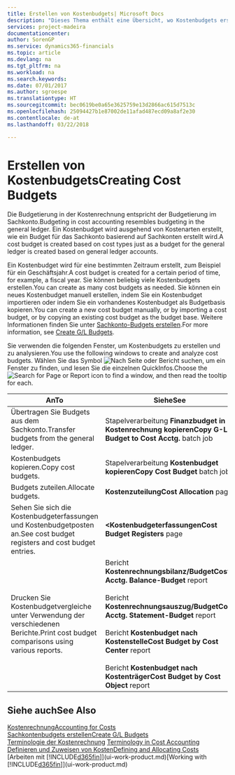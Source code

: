 ```yaml
---
title: Erstellen von Kostenbudgets| Microsoft Docs
description: "Dieses Thema enthält eine Übersicht, wo Kostenbudgets erstellt und analysiert werden."
services: project-madeira
documentationcenter: 
author: SorenGP
ms.service: dynamics365-financials
ms.topic: article
ms.devlang: na
ms.tgt_pltfrm: na
ms.workload: na
ms.search.keywords: 
ms.date: 07/01/2017
ms.author: sgroespe
ms.translationtype: HT
ms.sourcegitcommit: bec0619be0a65e3625759e13d2866ac615d7513c
ms.openlocfilehash: 25094427b1e87002de11afad487ecd09a8af2e30
ms.contentlocale: de-at
ms.lasthandoff: 03/22/2018

---
```

# <a name="creating-cost-budgets"></a><span data-ttu-id="a8317-103">Erstellen von Kostenbudgets</span><span class="sxs-lookup"><span data-stu-id="a8317-103">Creating Cost Budgets</span></span>
<span data-ttu-id="a8317-104">Die Budgetierung in der Kostenrechnung entspricht der Budgetierung im Sachkonto.</span><span class="sxs-lookup"><span data-stu-id="a8317-104">Budgeting in cost accounting resembles budgeting in the general ledger.</span></span> <span data-ttu-id="a8317-105">Ein Kostenbudget wird ausgehend von Kostenarten erstellt, wie ein Budget für das Sachkonto basierend auf Sachkonten erstellt wird.</span><span class="sxs-lookup"><span data-stu-id="a8317-105">A cost budget is created based on cost types just as a budget for the general ledger is created based on general ledger accounts.</span></span>  

<span data-ttu-id="a8317-106">Ein Kostenbudget wird für eine bestimmten Zeitraum erstellt, zum Beispiel für ein Geschäftsjahr.</span><span class="sxs-lookup"><span data-stu-id="a8317-106">A cost budget is created for a certain period of time, for example, a fiscal year.</span></span> <span data-ttu-id="a8317-107">Sie können beliebig viele Kostenbudgets erstellen.</span><span class="sxs-lookup"><span data-stu-id="a8317-107">You can create as many cost budgets as needed.</span></span> <span data-ttu-id="a8317-108">Sie können ein neues Kostenbudget manuell erstellen, indem Sie ein Kostenbudget importieren oder indem Sie ein vorhandenes Kostenbudget als Budgetbasis kopieren.</span><span class="sxs-lookup"><span data-stu-id="a8317-108">You can create a new cost budget manually, or by importing a cost budget, or by copying an existing cost budget as the budget base.</span></span> <span data-ttu-id="a8317-109">Weitere Informationen finden Sie unter [Sachkonto-Budgets erstellen](finance-how-create-budgets.md).</span><span class="sxs-lookup"><span data-stu-id="a8317-109">For more information, see [Create G/L Budgets](finance-how-create-budgets.md).</span></span>

<span data-ttu-id="a8317-110">Sie verwenden die folgenden Fenster, um Kostenbudgets zu erstellen und zu analysieren.</span><span class="sxs-lookup"><span data-stu-id="a8317-110">You use the following windows to create and analyze cost budgets.</span></span> <span data-ttu-id="a8317-111">Wählen Sie das Symbol ![Nach Seite oder Bericht suchen](media/ui-search/search_small.png "Seiten- oder Berichtssymbol suchen"), um ein Fenster zu finden, und lesen Sie die einzelnen QuickInfos.</span><span class="sxs-lookup"><span data-stu-id="a8317-111">Choose the ![Search for Page or Report](media/ui-search/search_small.png "Search for Page or Report icon") icon to find a window, and then read the tooltip for each.</span></span>

|<span data-ttu-id="a8317-112">An</span><span class="sxs-lookup"><span data-stu-id="a8317-112">To</span></span>|<span data-ttu-id="a8317-113">Siehe</span><span class="sxs-lookup"><span data-stu-id="a8317-113">See</span></span>|  
|--------|---------|  
|<span data-ttu-id="a8317-114">Übertragen Sie Budgets aus dem Sachkonto.</span><span class="sxs-lookup"><span data-stu-id="a8317-114">Transfer budgets from the general ledger.</span></span>|<span data-ttu-id="a8317-115">Stapelverarbeitung **Finanzbudget in Kostenrechnung kopieren**</span><span class="sxs-lookup"><span data-stu-id="a8317-115">**Copy G-L Budget to Cost Acctg.** batch job</span></span>|  
|<span data-ttu-id="a8317-116">Kostenbudgets kopieren.</span><span class="sxs-lookup"><span data-stu-id="a8317-116">Copy cost budgets.</span></span>|<span data-ttu-id="a8317-117">Stapelverarbeitung **Kostenbudget kopieren**</span><span class="sxs-lookup"><span data-stu-id="a8317-117">**Copy Cost Budget** batch job</span></span>|  
|<span data-ttu-id="a8317-118">Budgets zuteilen.</span><span class="sxs-lookup"><span data-stu-id="a8317-118">Allocate budgets.</span></span>|<span data-ttu-id="a8317-119">**Kostenzuteilung**</span><span class="sxs-lookup"><span data-stu-id="a8317-119">**Cost Allocation** page</span></span>|  
|<span data-ttu-id="a8317-120">Sehen Sie sich die Kostenbudgeterfassungen und Kostenbudgetposten an.</span><span class="sxs-lookup"><span data-stu-id="a8317-120">See cost budget registers and cost budget entries.</span></span>|<span data-ttu-id="a8317-121">**<Kostenbudgeterfassungen**</span><span class="sxs-lookup"><span data-stu-id="a8317-121">**Cost Budget Registers** page</span></span>|  
|<span data-ttu-id="a8317-122">Drucken Sie Kostenbudgetvergleiche unter Verwendung der verschiedenen Berichte.</span><span class="sxs-lookup"><span data-stu-id="a8317-122">Print cost budget comparisons using various reports.</span></span>|<span data-ttu-id="a8317-123">Bericht **Kostenrechnungsbilanz/Budget**</span><span class="sxs-lookup"><span data-stu-id="a8317-123">**Cost Acctg. Balance-Budget** report</span></span><br /><br /> <span data-ttu-id="a8317-124">Bericht **Kostenrechnungsauszug/Budget**</span><span class="sxs-lookup"><span data-stu-id="a8317-124">**Cost Acctg. Statement-Budget** report</span></span><br /><br /> <span data-ttu-id="a8317-125">Bericht **Kostenbudget nach Kostenstelle**</span><span class="sxs-lookup"><span data-stu-id="a8317-125">**Cost Budget by Cost Center** report</span></span><br /><br /> <span data-ttu-id="a8317-126">Bericht **Kostenbudget nach Kostenträger**</span><span class="sxs-lookup"><span data-stu-id="a8317-126">**Cost Budget by Cost Object** report</span></span>|  

## <a name="see-also"></a><span data-ttu-id="a8317-127">Siehe auch</span><span class="sxs-lookup"><span data-stu-id="a8317-127">See Also</span></span>  
[<span data-ttu-id="a8317-128">Kostenrechnung</span><span class="sxs-lookup"><span data-stu-id="a8317-128">Accounting for Costs</span></span>](finance-manage-cost-accounting.md)  
[<span data-ttu-id="a8317-129">Sachkontenbudgets erstellen</span><span class="sxs-lookup"><span data-stu-id="a8317-129">Create G/L Budgets</span></span>](finance-how-create-budgets.md)  
<span data-ttu-id="a8317-130">[Terminologie der Kostenrechnung](finance-terminology-in-cost-accounting.md) </span><span class="sxs-lookup"><span data-stu-id="a8317-130">[Terminology in Cost Accounting](finance-terminology-in-cost-accounting.md) </span></span>  
[<span data-ttu-id="a8317-131">Definieren und Zuweisen von Kosten</span><span class="sxs-lookup"><span data-stu-id="a8317-131">Defining and Allocating Costs</span></span>](finance-define-and-allocate-costs.md)  
<span data-ttu-id="a8317-132">[Arbeiten mit [!INCLUDE[d365fin](includes/d365fin_md.md)]](ui-work-product.md)</span><span class="sxs-lookup"><span data-stu-id="a8317-132">[Working with [!INCLUDE[d365fin](includes/d365fin_md.md)]](ui-work-product.md)</span></span>

